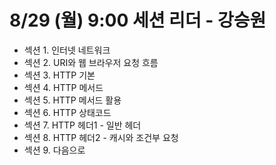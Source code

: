 # 8/29 (월) 9:00 세션 리더 - 강승원  

- 섹션 1. 인터넷 네트워크
- 섹션 2. URI와 웹 브라우저 요청 흐름
- 섹션 3. HTTP 기본
- 섹션 4. HTTP 메서드
- 섹션 5. HTTP 메서드 활용
- 섹션 6. HTTP 상태코드
- 섹션 7. HTTP 헤더1 - 일반 헤더
- 섹션 8. HTTP 헤더2 - 캐시와 조건부 요청
- 섹션 9. 다음으로
